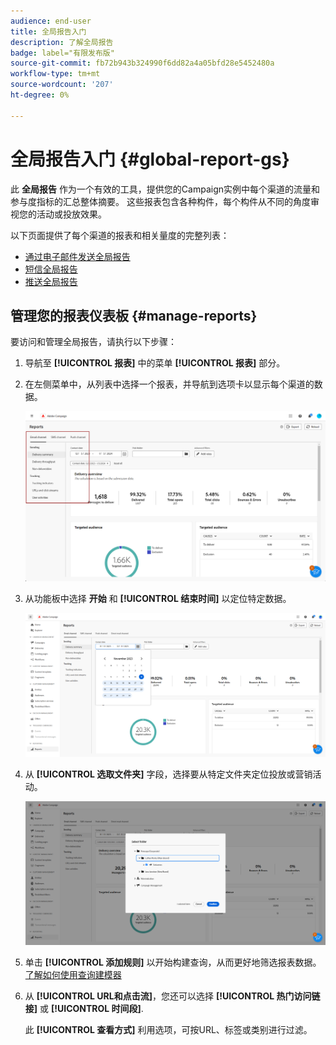 ```yaml
---
audience: end-user
title: 全局报告入门
description: 了解全局报告
badge: label="有限发布版"
source-git-commit: fb72b943b324990f6dd82a4a05bfd28e5452480a
workflow-type: tm+mt
source-wordcount: '207'
ht-degree: 0%

---
```



# 全局报告入门 {#global-report-gs}

此 **全局报告** 作为一个有效的工具，提供您的Campaign实例中每个渠道的流量和参与度指标的汇总整体摘要。 这些报表包含各种构件，每个构件从不同的角度审视您的活动或投放效果。

以下页面提供了每个渠道的报表和相关量度的完整列表：

* [通过电子邮件发送全局报告](global-report-email.md)
* [短信全局报告](global-report-sms.md)
* [推送全局报告](global-report-push.md)

## 管理您的报表仪表板 {#manage-reports}

要访问和管理全局报告，请执行以下步骤：

1. 导航至 **[!UICONTROL 报表]** 中的菜单 **[!UICONTROL 报表]** 部分。

1. 在左侧菜单中，从列表中选择一个报表，并导航到选项卡以显示每个渠道的数据。

   ![](assets/global_report_manage_3.png)

1. 从功能板中选择 **开始** 和 **[!UICONTROL 结束时间]** 以定位特定数据。

   ![](assets/global_report_manage_1.png)

1. 从 **[!UICONTROL 选取文件夹]** 字段，选择要从特定文件夹定位投放或营销活动。

   ![](assets/global_report_manage_2.png)

1. 单击 **[!UICONTROL 添加规则]** 以开始构建查询，从而更好地筛选报表数据。 [了解如何使用查询建模器](../query/query-modeler-overview.md)

1. 从 **[!UICONTROL URL和点击流]**，您还可以选择 **[!UICONTROL 热门访问链接]** 或 **[!UICONTROL 时间段]**.

   此 **[!UICONTROL 查看方式]** 利用选项，可按URL、标签或类别进行过滤。
